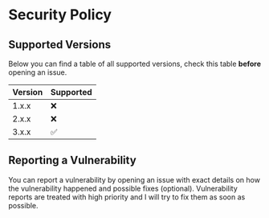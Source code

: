 # Security Policy

## Supported Versions

Below you can find a table of all supported versions, check this table **before** opening an issue.

| Version | Supported          |
| ------- | ------------------ |
| 1.x.x   | :x:                |
| 2.x.x   | :x:                |
| 3.x.x   | :white_check_mark: |

## Reporting a Vulnerability

You can report a vulnerability by opening an issue with exact details on how the vulnerability happened and possible fixes (optional).
Vulnerability reports are treated with high priority and I will try to fix them as soon as possible.
